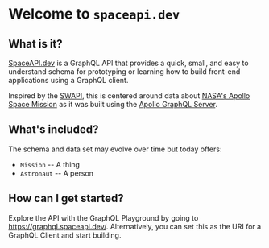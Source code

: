 # Welcome to `spaceapi.dev`

## What is it?

[SpaceAPI.dev](https://api/spaceapi.dev/api/graphql) is a GraphQL API that provides a quick, small, and easy to understand schema for prototyping or learning how to build front-end applications using a GraphQL client.

Inspired by the [SWAPI](https://swapi.dev), this is centered around data about [NASA's Apollo Space Mission](https://www.nasa.gov/mission_pages/apollo/missions/) as it was built using the [Apollo GraphQL Server](https://www.apollographql.com/docs/apollo-server/).

## What's included?

The schema and data set may evolve over time but today offers:

- `Mission` -- A thing
- `Astronaut` -- A person

## How can I get started?

Explore the API with the GraphQL Playground by going to https://graphql.spaceapi.dev/. Alternatively, you can set this as the URI for a GraphQL Client and start building.

